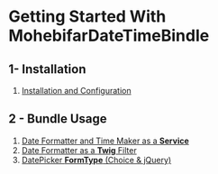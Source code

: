 Getting Started With MohebifarDateTimeBindle
==========

1- Installation
----------
1. [Installation and Configuration](https://github.com/mohebifar/DateTimeBundle/blob/master/Resources/doc/1.1-installation.md)

2 - Bundle Usage
----------
1. [Date Formatter and Time Maker as a **Service**](https://github.com/mohebifar/DateTimeBundle/blob/master/Resources/doc/2.1-date-service.md)
2. [Date Formatter as a **Twig** Filter](https://github.com/mohebifar/DateTimeBundle/blob/master/Resources/doc/2.2-twig-extension.md)
3. [DatePicker **FormType** (Choice & jQuery)](https://github.com/mohebifar/DateTimeBundle/blob/master/Resources/doc/2.3-date-picker-form-type.md)